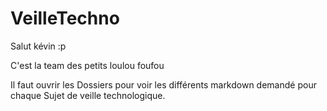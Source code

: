 # VeilleTechno
Salut kévin :p

C'est la team des petits loulou foufou

Il faut ouvrir les Dossiers pour voir les différents markdown demandé pour chaque Sujet de veille technologique.